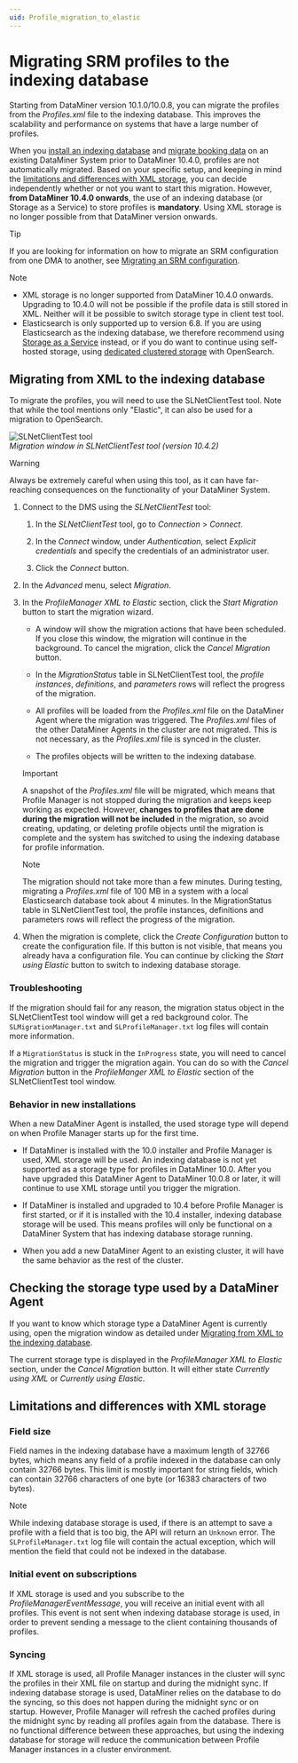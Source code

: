 ```yaml
---
uid: Profile_migration_to_elastic
---
```


# Migrating SRM profiles to the indexing database

Starting from DataMiner version 10.1.0/10.0.8<!-- RN 25758 -->, you can migrate the profiles from the *Profiles.xml* file to the indexing database. This improves the scalability and performance on systems that have a large number of profiles.

When you [install an indexing database](xref:Installing_Elasticsearch_via_DataMiner) and [migrate booking data](xref:Configuring_DataMiner_Indexing) on an existing DataMiner System prior to DataMiner 10.4.0, profiles are not automatically migrated. Based on your specific setup, and keeping in mind the [limitations and differences with XML storage](#limitations-and-differences-with-xml-storage), you can decide independently whether or not you want to start this migration. However, **from DataMiner 10.4.0 onwards**, the use of an indexing database (or Storage as a Service) to store profiles is **mandatory**. Using XML storage is no longer possible from that DataMiner version onwards.

> [!TIP]
> If you are looking for information on how to migrate an SRM configuration from one DMA to another, see [Migrating an SRM configuration](xref:SRM_migrating).

> [!NOTE]
>
> - XML storage is no longer supported from DataMiner 10.4.0 onwards. Upgrading to 10.4.0 will not be possible if the profile data is still stored in XML. Neither will it be possible to switch storage type in client test tool.
> - Elasticsearch is only supported up to version 6.8. If you are using Elasticsearch as the indexing database, we therefore recommend using [Storage as a Service](xref:STaaS) instead, or if you do want to continue using self-hosted storage, using [dedicated clustered storage](xref:Dedicated_clustered_storage) with OpenSearch.

## Migrating from XML to the indexing database

To migrate the profiles, you will need to use the SLNetClientTest tool. Note that while the tool mentions only "Elastic", it can also be used for a migration to OpenSearch.

![SLNetClientTest tool](~/user-guide/images/ClientTestToolMigrationUI_ProfileMigration.jpg)<br>
*Migration window in SLNetClientTest tool (version 10.4.2)*

> [!WARNING]
> Always be extremely careful when using this tool, as it can have far-reaching consequences on the functionality of your DataMiner System.

1. Connect to the DMS using the *SLNetClientTest* tool:

    1. In the *SLNetClientTest* tool, go to *Connection* > *Connect*.

    1. In the *Connect* window, under *Authentication*, select *Explicit credentials* and specify the credentials of an administrator user.

    1. Click the *Connect* button.

1. In the *Advanced* menu, select *Migration*.

1. In the *ProfileManager XML to Elastic* section, click the *Start Migration* button to start the migration wizard.

   - A window will show the migration actions that have been scheduled. If you close this window, the migration will continue in the background. To cancel the migration, click the *Cancel Migration* button.

   - In the *MigrationStatus* table in SLNetClientTest tool, the *profile instances*, *definitions*, and *parameters* rows will reflect the progress of the migration.

   - All profiles will be loaded from the *Profiles.xml* file on the DataMiner Agent where the migration was triggered. The *Profiles.xml* files of the other DataMiner Agents in the cluster are not migrated. This is not necessary, as the *Profiles.xml* file is synced in the cluster.

   - The profiles objects will be written to the indexing database.

   > [!IMPORTANT]
   > A snapshot of the *Profiles.xml* file will be migrated, which means that Profile Manager is not stopped during the migration and keeps keep working as expected. However, **changes to profiles that are done during the migration will not be included** in the migration, so avoid creating, updating, or deleting profile objects until the migration is complete and the system has switched to using the indexing database for profile information.

   > [!NOTE]
   > The migration should not take more than a few minutes. During testing, migrating a *Profiles.xml* file of 100 MB in a system with a local Elasticsearch database took about 4 minutes.
   > In the MigrationStatus table in SLNetClientTest tool, the profile instances, definitions and parameters rows will reflect the progress of the migration. 

1. When the migration is complete, click the *Create Configuration* button to create the configuration file. If this button is not visible, that means you already hava a configuration file. You can continue by clicking the *Start using Elastic* button to switch to indexing database storage.

### Troubleshooting

If the migration should fail for any reason, the migration status object in the SLNetClientTest tool window will get a red background color. The ``SLMigrationManager.txt`` and ``SLProfileManager.txt`` log files will contain more information.

If a ``MigrationStatus`` is stuck in the ``InProgress`` state, you will need to cancel the migration and trigger the migration again. You can do so with the *Cancel Migration* button in the *ProfileManger XML to Elastic* section of the SLNetClientTest tool window.

### Behavior in new installations

When a new DataMiner Agent is installed, the used storage type will depend on when Profile Manager starts up for the first time.

- If DataMiner is installed with the 10.0 installer and Profile Manager is used, XML storage will be used. An indexing database is not yet supported as a storage type for profiles in DataMiner 10.0. After you have upgraded this DataMiner Agent to DataMiner 10.0.8 or later, it will continue to use XML storage until you trigger the migration.

- If DataMiner is installed and upgraded to 10.4 before Profile Manager is first started, or if it is installed with the 10.4 installer, indexing database storage will be used. This means profiles will only be functional on a DataMiner System that has indexing database storage running.

- When you add a new DataMiner Agent to an existing cluster, it will have the same behavior as the rest of the cluster.

## Checking the storage type used by a DataMiner Agent

If you want to know which storage type a DataMiner Agent is currently using, open the migration window as detailed under [Migrating from XML to the indexing database](#migrating-from-xml-to-the-indexing-database).

The current storage type is displayed in the *ProfileManager XML to Elastic* section, under the *Cancel Migration* button. It will either state *Currently using XML* or *Currently using Elastic*.

## Limitations and differences with XML storage

### Field size

Field names in the indexing database have a maximum length of 32766 bytes, which means any field of a profile indexed in the database can only contain 32766 bytes. This limit is mostly important for string fields, which can contain 32766 characters of one byte (or 16383 characters of two bytes).

> [!NOTE]
> While indexing database storage is used, if there is an attempt to save a profile with a field that is too big, the API will return an ``Unknown`` error. The ``SLProfileManager.txt`` log file will contain the actual exception, which will mention the field that could not be indexed in the database.

### Initial event on subscriptions

If XML storage is used and you subscribe to the *ProfileManagerEventMessage*, you will receive an initial event with all profiles. This event is not sent when indexing database storage is used, in order to prevent sending a message to the client containing thousands of profiles.

### Syncing

If XML storage is used, all Profile Manager instances in the cluster will sync the profiles in their XML file on startup and during the midnight sync. If indexing database storage is used, DataMiner relies on the database to do the syncing, so this does not happen during the midnight sync or on startup. However, Profile Manager will refresh the cached profiles during the midnight sync by reading all profiles again from the database. There is no functional difference between these approaches, but using the indexing database for storage will reduce the communication between Profile Manager instances in a cluster environment.
